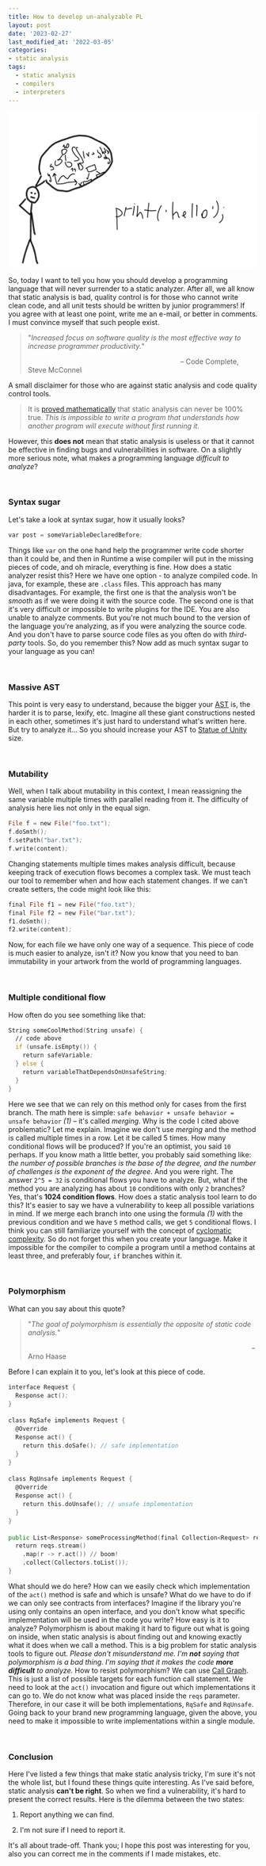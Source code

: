 ```yaml
---
title: How to develop un-analyzable PL 
layout: post
date: '2023-02-27'
last_modified_at: '2022-03-05'
categories:
- static analysis
tags:
  - static analysis
  - compilers
  - interpreters
---
```

![pic](/assets/images/un-s-a.png)

So, today I want to tell you how you should develop a programming language that will never surrender to a static analyzer. After all, we all know that static analysis is bad, quality control is for those who cannot write clean code, and all unit tests should be written by junior programmers! If you agree with at least one point, write me an e-mail, or better in comments.  I must convince myself that such people exist.
  > "*Increased focus on software quality is the most effective way to increase programmer productivity.*"
  >
  > &emsp;&emsp;&emsp;&emsp;&emsp;&emsp;&emsp;&emsp;&emsp;&emsp;&emsp;&emsp;&emsp;&emsp;&emsp;&emsp;&emsp;&emsp;&emsp;&emsp;&emsp;&emsp;– Code Complete, Steve McConnel

A small disclaimer for those who are against static analysis and code quality control tools. 
  > It is [proved mathematically](https://www.cs.virginia.edu/~robins/Turing_Paper_1936.pdf) that static analysis can never be 100% true. *This is impossible to write a program that understands how another program will execute without first running it.*

However, this **does not** mean that static analysis is useless or that it cannot be effective in finding bugs and vulnerabilities in software.
On a slightly more serious note, what makes a programming language *difficult to analyze*?

<br/>

### Syntax sugar

Let's take a look at syntax sugar, how it usually looks?
```asm
var post = someVariableDeclaredBefore;
```
Things like `var` on the one hand help the programmer write code shorter than it could be, and then in Runtime a wise compiler will put in the missing pieces of code, and oh miracle, everything is fine.
How does a static analyzer resist this? Here we have one option - to analyze compiled code. In java, for example, these are `.class` files.
This approach has many disadvantages. For example, the first one is that the analysis won't be *smooth* as if we were doing it with the source code. The second one is that it's very difficult or impossible to write plugins for the IDE. You are also unable to analyze comments.
But you're not much bound to the version of the language you're analyzing, as if you were analyzing the source code. And you don't have to parse source code files as you often do with *third-party* tools.
So, do you remember this? Now add as much syntax sugar to your language as you can!

<br/>

### Massive AST
This point is very easy to understand, because the bigger your [AST](https://en.wikipedia.org/wiki/Abstract_syntax_tree) is, the harder it is to parse, lexify, etc. Imagine all these giant constructions nested in each other, sometimes it's just hard to understand what's written here. But try to analyze it...
So you should increase your AST to [Statue of Unity](https://en.wikipedia.org/wiki/Statue_of_Unity) size.

<br/>

### Mutability
Well, when I talk about mutability in this context, I mean reassigning the same variable multiple times with parallel reading from it. The difficulty of analysis here lies not only in the equal sign.

```asm
File f = new File("foo.txt");
f.doSmth();
f.setPath("bar.txt");
f.write(content);
```
Changing statements multiple times makes analysis difficult, because keeping track of execution flows becomes a complex task. We must teach our tool to remember when and how each statement changes.
If we can't create setters, the code might look like this:
```asm
final File f1 = new File("foo.txt");
final File f2 = new File("bar.txt");
f1.doSmth();
f2.write(content);
```
Now, for each file we have only one way of a sequence.
This piece of code is much easier to analyze, isn't it?
Now you know that you need to ban immutability in your artwork from the world of programming languages.

<br/>

### Multiple conditional flow
How often do you see something like that:
```asm
String someCoolMethod(String unsafe) {
  // code above
  if (unsafe.isEmpty()) {
    return safeVariable;
  } else {
    return variableThatDependsOnUnsafeString;
  }
}
```
Here we see that we can rely on this method only for cases from the first branch. The math here is simple:
`safe behavior + unsafe behavior = unsafe behavior` *(1)* – it's called *merging*. Why is the code I cited above problematic? Let me explain.
Imagine we don't use *merging* and the method is called multiple times in a row.
Let it be called 5 times. How many conditional flows will be produced?
If you're an optimist, you said `10` perhaps. If you know math a little better, you probably said something like: *the number of possible branches is the base of the degree, and the number of challenges is the exponent of the degree*. And you were right.
The answer `2^5 = 32` is conditional flows you have to analyze. But, what if the method you are analyzing has about `10` conditions with only `2` branches? Yes, that's **1024 condition flows**. How does a static analysis tool learn to do this?
It's easier to say we have a vulnerability to keep all possible variations in mind.
If we merge each branch into one using the formula *(1)* with the previous condition and we have `5` method calls, we get `5` conditional flows.
I think you can still familiarize yourself with the concept of [cyclomatic complexity](https://en.wikipedia.org/wiki/Cyclomatic_complexity).
So do not forget this when you create your language. Make it impossible for the compiler to compile a program until a method contains at least three, and preferably four, `if` branches within it.

<br/>

### Polymorphism
What can you say about this quote?
  > "*The goal of polymorphism is essentially the opposite of static code analysis.*"
  >
  > &emsp;&emsp;&emsp;&emsp;&emsp;&emsp;&emsp;&emsp;&emsp;&emsp;&emsp;&emsp;&emsp;&emsp;&emsp;&emsp;&emsp;&emsp;&emsp;&emsp;&emsp;&emsp;&emsp;&emsp;&emsp;&emsp;&emsp;&emsp;&emsp;&emsp;&emsp;&emsp; – Arno Haase

Before I can explain it to you, let's look at this piece of code.
```asm
interface Request {
  Response act();
}

class RqSafe implements Request { 
  @Override
  Response act() {
    return this.doSafe(); // safe implementation
  }
}

class RqUnsafe implements Request { 
  @Override
  Response act() {
    return this.doUnsafe(); // unsafe implementation
  }
}

public List<Response> someProcessingMethod(final Collection<Request> reqs) {
  return reqs.stream()
    .map(r -> r.act()) // boom!
    .collect(Collectors.toList());
}
```

What should we do here? How can we easily check which implementation of the `act()` method is safe and which is unsafe? What do we have to do if we can only see contracts from interfaces?
Imagine if the library you're using only contains an open interface, and you don't know what specific implementation will be used in the code you write? How easy is it to analyze?
Polymorphism is about making it hard to figure out what is going on inside, when static analysis is about finding out and knowing exactly what it does when we call a method. This is a big problem for static analysis tools to figure out.
*Please don't misunderstand me. I'm **not** saying that polymorphism is a bad thing. I'm saying that it makes the code **more difficult** to analyze.*
How to resist polymorphism? We can use [Call Graph](https://en.wikipedia.org/wiki/Call_graph). This is just a list of possible targets for each function call statement. We need to look at the `act()` invocation and figure out which implementations it can go to. We do not know what was placed inside the `reqs` parameter. Therefore, in our case it will be both implementations, `RqSafe` and `RqUnsafe`.
Going back to your brand new programming language, given the above, you need to make it impossible to write implementations within a single module.

<br/>

### Conclusion
Here I've listed a few things that make static analysis tricky, I'm sure it's not the whole list, but I found these things quite interesting. As I've said before, static analysis **can't be right**. So when we find a vulnerability, it's hard to present the correct results. Here is the dilemma between the two states:
 
 1) Report anything we can find.

 2) I'm not sure if I need to report it.

It's all about trade-off. 
Thank you; I hope this post was interesting for you, also you can correct me in the comments if I made mistakes, etc.

